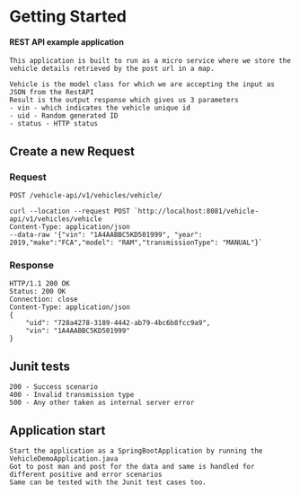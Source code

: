 # Getting Started

#### REST API example application

	This application is built to run as a micro service where we store the vehicle details retrieved by the post url in a map.
	
	Vehicle is the model class for which we are accepting the input as JSON from the RestAPI
	Result is the output response which gives us 3 parameters
	- vin - which indicates the vehicle unique id
	- uid - Random generated ID
	- status - HTTP status

## Create a new Request

### Request

`POST /vehicle-api/v1/vehicles/vehicle/`

    curl --location --request POST `http://localhost:8081/vehicle-api/v1/vehicles/vehicle 
    Content-Type: application/json
    --data-raw '{"vin": "1A4AABBC5KD501999", "year": 2019,"make":"FCA","model": "RAM","transmissionType": "MANUAL"}`

### Response
    HTTP/1.1 200 OK
    Status: 200 OK
    Connection: close
    Content-Type: application/json
	{
	    "uid": "728a4278-3189-4442-ab79-4bc6b8fcc9a9",
	    "vin": "1A4AABBC5KD501999"
	}

## Junit tests
	200 - Success scenario
	400 - Invalid transmission type
	500 - Any other taken as internal server error
	
## Application start
	Start the application as a SpringBootApplication by running the VehicleDemoApplication.java 
	Got to post man and post for the data and same is handled for different positive and error scenarios
	Same can be tested with the Junit test cases too.